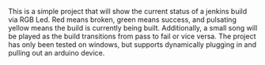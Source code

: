 This is a simple project that will show the current status of a
jenkins build via RGB Led.  Red means broken, green means success, and
pulsating yellow means the build is currently being built.  Additionally,
a small song will be played as the build transitions from pass to fail or vice
versa.  The project has only been tested on windows, but supports dynamically
plugging in and pulling out an arduino device.
